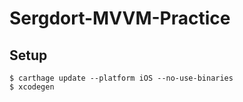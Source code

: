 # Sergdort-MVVM-Practice

## Setup
```terminal
$ carthage update --platform iOS --no-use-binaries
$ xcodegen
```
